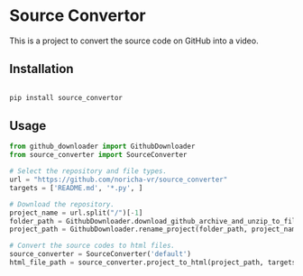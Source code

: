 # Source Convertor

This is a project to convert the source code on GitHub into a video.

## Installation

```bash

pip install source_convertor
```

## Usage

```python
from github_downloader import GithubDownloader
from source_converter import SourceConverter

# Select the repository and file types.
url = "https://github.com/noricha-vr/source_converter"
targets = ['README.md', '*.py', ]

# Download the repository.
project_name = url.split("/")[-1]
folder_path = GithubDownloader.download_github_archive_and_unzip_to_file(url, project_name)
project_path = GithubDownloader.rename_project(folder_path, project_name)

# Convert the source codes to html files.
source_converter = SourceConverter('default')
html_file_path = source_converter.project_to_html(project_path, targets)
```